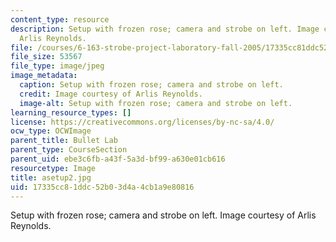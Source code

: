 ```yaml
---
content_type: resource
description: Setup with frozen rose; camera and strobe on left. Image courtesy of
  Arlis Reynolds.
file: /courses/6-163-strobe-project-laboratory-fall-2005/17335cc81ddc52b03d4a4cb1a9e80816_asetup2.jpg
file_size: 53567
file_type: image/jpeg
image_metadata:
  caption: Setup with frozen rose; camera and strobe on left.
  credit: Image courtesy of Arlis Reynolds.
  image-alt: Setup with frozen rose; camera and strobe on left.
learning_resource_types: []
license: https://creativecommons.org/licenses/by-nc-sa/4.0/
ocw_type: OCWImage
parent_title: Bullet Lab
parent_type: CourseSection
parent_uid: ebe3c6fb-a43f-5a3d-bf99-a630e01cb616
resourcetype: Image
title: asetup2.jpg
uid: 17335cc8-1ddc-52b0-3d4a-4cb1a9e80816
---
```

Setup with frozen rose; camera and strobe on left. Image courtesy of Arlis Reynolds.